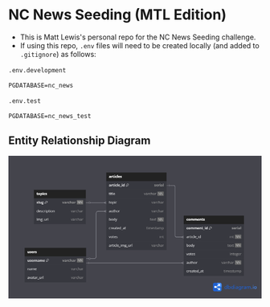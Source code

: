# NC News Seeding (MTL Edition)

- This is Matt Lewis's personal repo for the NC News Seeding challenge.
- If using this repo, `.env` files will need to be created locally (and added to `.gitignore`) as follows:

`.env.development`

```
PGDATABASE=nc_news
```

`.env.test`

```
PGDATABASE=nc_news_test
```

## Entity Relationship Diagram

![Entity Relationship Diagram for NC News, including the tables topics, users, articles and comments](nc-news-erd.png)
